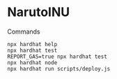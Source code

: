 # NarutoINU

Commands

```shell
npx hardhat help
npx hardhat test
REPORT_GAS=true npx hardhat test
npx hardhat node
npx hardhat run scripts/deploy.js
```
